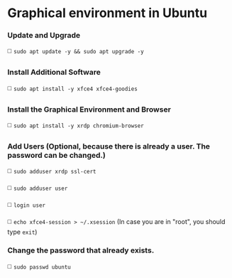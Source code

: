 # Graphical environment in Ubuntu

### Update and Upgrade

◻️ `sudo apt update -y && sudo apt upgrade -y`

### Install Additional Software

◻️ `sudo apt install -y xfce4 xfce4-goodies`

### Install the Graphical Environment and Browser

◻️ `sudo apt install -y xrdp chromium-browser`

### Add Users (Optional, because there is already a user. The password can be changed.)

◻️ `sudo adduser xrdp ssl-cert`

◻️ `sudo adduser user`

◻️ `login user`

◻️ `echo xfce4-session > ~/.xsession` (In case you are in "root", you should type `exit`)

### Change the password that already exists.

◻️ `sudo passwd ubuntu`

